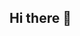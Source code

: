 ## Hi there 👋

<!--
**Manuuuu777/Manuuuu777** is a ✨ _special_ ✨ repository because its `README.md` (this file) appears on your GitHub profile.
<p>This is the first line.<br>
And this is the second line.</p>
Here are some ideas to get you started:

- 🔭 I’m currently working on ...
- 🌱 I’m currently learning ...
- 👯 I’m looking to collaborate on ...
- 🤔 I’m looking for help with ...
- 💬 Ask me about ...
- 📫 How to reach me: ...
- 😄 Pronouns: ...
- ⚡ Fun fact: ...
-->
